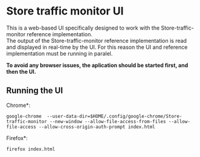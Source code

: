 # Store traffic monitor UI
This is a web-based UI specifically designed to work with the Store-traffic-monitor reference implementation.   
The output of the Store-traffic-monitor reference implementation is read and displayed in real-time by the UI. For this reason the UI and reference implementation must be running in paralel. 

**To avoid any browser issues, the aplication should be started first, and then the UI.**

## Running the UI

Chrome*:
```
google-chrome  --user-data-dir=$HOME/.config/google-chrome/Store-traffic-monitor --new-window --allow-file-access-from-files --allow-file-access --allow-cross-origin-auth-prompt index.html
```
Firefox*:
```
firefox index.html
```
